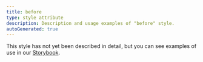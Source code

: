 ```yaml
---
title: before
type: style attribute
description: Description and usage examples of "before" style.
autoGenerated: true
---
```


This style has not yet been described in detail, but you can see examples of use in our [Storybook](/storybook).